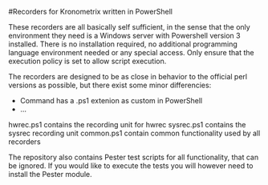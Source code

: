 #Recorders for Kronometrix written in PowerShell

These recorders are all basically self sufficient, in the sense that the only environment they 
need is a Windows server with Powershell version 3 installed. There is no installation required, 
no additional programming language environment needed or any special access. Only ensure that the 
execution policy is set to allow script execution.

The recorders are designed to be as close in behavior to the official perl versions as possible, but 
there exist some minor differencies:

* Command has a .ps1 extenion as custom in PowerShell
* ...

hwrec.ps1 contains the recording unit for hwrec
sysrec.ps1 contains the sysrec recording unit
common.ps1 contain common functionality used by all recorders


The repository also contains Pester test scripts for all functionality, that can be ignored. If you 
would like to execute the tests you will however need to install the Pester module.
